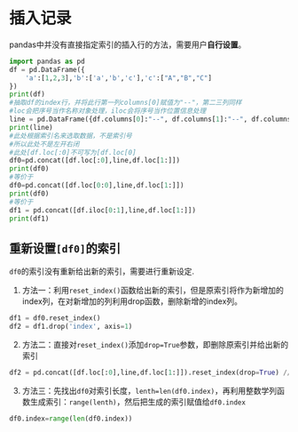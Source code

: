 # 插入记录
pandas中并没有直接指定索引的插入行的方法，需要用户**自行设置**。

```python
import pandas as pd
df = pd.DataFrame({
    'a':[1,2,3],'b':['a','b','c'],'c':["A","B","C"]
})
print(df)
#抽取df的index行，并将此行第一列columns[0]赋值为"--"，第二三列同样
#loc会把序号当作名称对象处理，iloc会将序号当作位置信息处理
line = pd.DataFrame({df.columns[0]:"--", df.columns[1]:"--", df.columns[2]:"--"}, index=[0]) //line = pd.DataFrame({"0":['--','--','--']}).T 等于line  = pd.DataFrame.from_dict({0:['--','--','--']}, orient='index'),
print(line)
#此处根据索引名来选取数据，不是索引号
#所以此处不是左开右闭
#此处[df.loc[:0]不可写为[df.loc[0]
df0=pd.concat([df.loc[:0],line,df.loc[1:]])
print(df0)
#等价于
df0=pd.concat([df.loc[0:0],line,df.loc[1:]])
print(df0)
#等价于
df1 = pd.concat([df.iloc[0:1],line,df.loc[1:]])
print(df1)
```



## 重新设置`[df0]`的索引

`df0`的索引没有重新给出新的索引，需要进行重新设定.

1. 方法一：利用`reset_index()`函数给出新的索引，但是原索引将作为新增加的index列，在对新增加的列利用drop函数，删除新增的index列。
```python
df1 = df0.reset_index()
df2 = df1.drop('index', axis=1)
```
2. 方法二：直接对`reset_index()`添加`drop=True`参数，即删除原索引并给出新的索引
```python
df2 = pd.concat([df.loc[:0],line,df.loc[1:]]).reset_index(drop=True) //We can use the drop parameter to avoid the old index being added as a column
```
3. 方法三：先找出`df0`对索引长度，`lenth=len(df0.index)`，再利用整数学列函数生成索引：`range(lenth)`，然后把生成的索引赋值给`df0.index`
```python
df0.index=range(len(df0.index))
```

